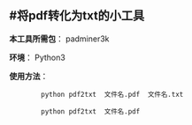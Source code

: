 
#**将pdf转化为txt的小工具**
----


**本工具所需包**： padminer3k   

**环境**： Python3  



**使用方法**：   
       
            python pdf2txt  文件名.pdf  文件名.txt  
            
            python pdf2txt  文件名.pdf

